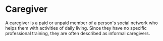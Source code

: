 # Caregiver
A caregiver is a paid or unpaid member of a person's social network who helps them with activities of daily living. Since they have no specific professional training, they are often described as informal caregivers.
